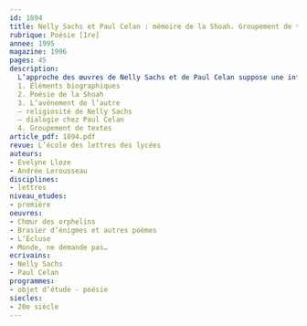 ```yaml
---
id: 1894
title: Nelly Sachs et Paul Celan : mémoire de la Shoah. Groupement de textes
rubrique: Poésie [1re]
annee: 1995
magazine: 1996
pages: 45
description: 
  L’approche des œuvres de Nelly Sachs et de Paul Celan suppose une information historique préalable sur l’événement de la Shoah qui figure au programme d’histoire. Cependant, malgré les cours d’histoire et les images insoutenables de « Nuit et Brouillard », les élèves n’ont souvent qu’une perception purement factuelle de l’horreur dans laquelle s’ancrent ces œuvres et ne prennent pas la mesure de l’importance qu’Auschwitz revêt pour l’humanité tout entière, en tant qu’échec de la culture et de la civilisation occidentales. Une autre réflexion, une autre « approche » est donc nécessaire : celle qui s’attache non à expliquer l’incompréhensible même, mais qui se rebelle contre la défaillance de l’oubli et tente de retrouver un sens à l’humain.
  1. Éléments biographiques
  2. Poésie de la Shoah
  3. L’avènement de l’autre
  – religiosité de Nelly Sachs
  – dialogie chez Paul Celan
  4. Groupement de textes
article_pdf: 1894.pdf
revue: L’école des lettres des lycées
auteurs:
- Évelyne Lloze
- Andrée Lerousseau
disciplines:
- lettres
niveau_etudes:
- première
oeuvres:
- Chœur des orphelins
- Brasier d’énigmes et autres poèmes
- L’Écluse
- Monde, ne demande pas…
ecrivains:
- Nelly Sachs
- Paul Celan
programmes:
- objet d’étude - poésie
siecles:
- 20e siècle
---
```

